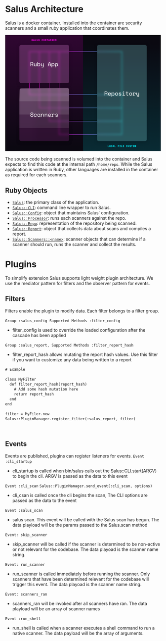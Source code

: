 # Salus Architecture

Salus is a docker container. Installed into the container are security scanners and a small ruby application that coordinates them.

![Salus Architecture Diagram](salus_architecture.png)

The source code being scanned is volumed into the container and Salus expects to find this code at the internal path `/home/repo`. While the Salus application is written in Ruby, other languages are installed in the container as required for each scanners.

## Ruby Objects

  - [`Salus`](../lib/salus.rb): the primary class of the application.
  - [`Salus::CLI`](../lib/salus/cli.rb): command line wrapper to run Salus.
  - [`Salus::Config`](../lib/salus/config.rb): object that maintains Salus' configuration.
  - [`Salus::Processor`](../lib/salus/processor.rb): runs each scanners against the repo.
  - [`Salus::Repo`](../lib/salus/repo.rb): representation of the repository being scanned.
  - [`Salus::Report`](../lib/salus/report.rb): object that collects data about scans and compiles a report.
  - [`Salus::Scanners::<name>`](../lib/salus/scanners): scanner objects that can determine if a scanner should run, runs the scanner and collect the results.

# Plugins

To simplify extension Salus supports light weight plugin architecture.  We use the mediator pattern for filters and the observer pattern for events.

## Filters

Filters enable the plugin to modify data.  Each filter belongs to a filter group.

`Group :salus_config Supported Methods :filter_config`

- filter_config is used to override the loaded configuration after the cascade has been applied

`Group :salus_report, Supported Methods :filter_report_hash`

- filter_report_hash allows mutating the report hash values.  Use this filter if you want to customize any data being written to a report
```
# Example

class MyFilter
  def filter_report_hash(report_hash)
  	# Add some hash mutation here
  	return report_hash
  end
end

filter = MyFiler.new
Salus::PluginManager.register_filter(:salus_report, filter) 



```


## Events

Events are published, plugins can register listeners for events.
`Event :cli_startup`

- cli_startup is called when bin/salus calls out the Salus::CLI.start(ARGV) to begin the cli.  ARGV is passed as the data to this event

`Event :cli_scan`
`Salus::PluginManager.send_event(:cli_scan, options)`

- cli_csan is called once the cli begins the scan,  The CLI options are passed as the data to the event

`Event :salus_scan`

- salus scan. This event will be called with the Salus scan has begun.  The data playload will be the params passed to the Salus.scan method

`Event: skip_scanner`

- skip_scanner will be called if the scanner is determined to be non-active or not relevant for the codebase. The data playoad is the scanner name string.

`Event: run_scanner`

- run_scanner is called immediately before running the scanner.  Only scanners that have been determined relevant for the codebase will trigger this event.  The data playoad is the scanner name string.

`Event: scanners_ran `

- scanners_ran will be invoked after all scanners have ran.  The data playload will be an array of scanner names

`Event :run_shell`

- run_shell is called when a scanner executes a shell command to run a native scanner.  The data payload will be the array of arguments.

